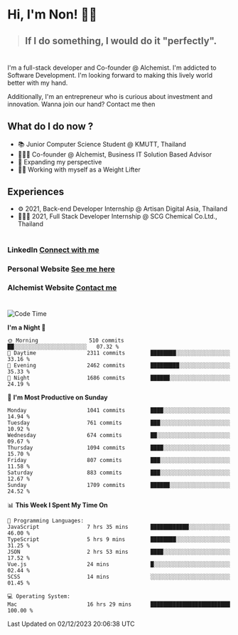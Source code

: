 # Hi, I'm Non! 🖐🏻

> ## If I do something, I would do it "perfectly".

#

I'm a full-stack developer and Co-founder @ Alchemist. I'm addicted to Software Development. I'm looking forward to making this lively world better with my hand.

Additionally, I'm an entrepreneur who is curious about investment and innovation. Wanna join our hand? Contact me then

## What do I do now ?

- 📚 Junior Computer Science Student @ KMUTT, Thailand
- 🧑🏻‍💻 Co-founder @ Alchemist, Business IT Solution Based Advisor
- 🌈 Expanding my perspective
- 🏋🏻 Working with myself as a Weight Lifter

## Experiences

- ⚙️ 2021, Back-end Developer Internship @ Artisan Digital Asia, Thailand
- 🧑🏻‍💻 2021, Full Stack Developer Internship @ SCG Chemical Co.Ltd., Thailand

#

### LinkedIn [Connect with me](https://www.linkedin.com/in/non-nontra/)

### Personal Website [See me here](https://nonnontra.com/)

### Alchemist Website [Contact me](https://alchemist-softwarehouse.co/)

#

<!--START_SECTION:waka-->
![Code Time](http://img.shields.io/badge/Code%20Time-3%2C374%20hrs%2049%20mins-blue)

**I'm a Night 🦉** 

```text
🌞 Morning                510 commits         ██░░░░░░░░░░░░░░░░░░░░░░░   07.32 % 
🌆 Daytime                2311 commits        ████████░░░░░░░░░░░░░░░░░   33.16 % 
🌃 Evening                2462 commits        █████████░░░░░░░░░░░░░░░░   35.33 % 
🌙 Night                  1686 commits        ██████░░░░░░░░░░░░░░░░░░░   24.19 % 
```
📅 **I'm Most Productive on Sunday** 

```text
Monday                   1041 commits        ████░░░░░░░░░░░░░░░░░░░░░   14.94 % 
Tuesday                  761 commits         ███░░░░░░░░░░░░░░░░░░░░░░   10.92 % 
Wednesday                674 commits         ██░░░░░░░░░░░░░░░░░░░░░░░   09.67 % 
Thursday                 1094 commits        ████░░░░░░░░░░░░░░░░░░░░░   15.70 % 
Friday                   807 commits         ███░░░░░░░░░░░░░░░░░░░░░░   11.58 % 
Saturday                 883 commits         ███░░░░░░░░░░░░░░░░░░░░░░   12.67 % 
Sunday                   1709 commits        ██████░░░░░░░░░░░░░░░░░░░   24.52 % 
```


📊 **This Week I Spent My Time On** 

```text
💬 Programming Languages: 
JavaScript               7 hrs 35 mins       ████████████░░░░░░░░░░░░░   46.00 % 
TypeScript               5 hrs 9 mins        ████████░░░░░░░░░░░░░░░░░   31.25 % 
JSON                     2 hrs 53 mins       ████░░░░░░░░░░░░░░░░░░░░░   17.52 % 
Vue.js                   24 mins             █░░░░░░░░░░░░░░░░░░░░░░░░   02.44 % 
SCSS                     14 mins             ░░░░░░░░░░░░░░░░░░░░░░░░░   01.45 % 

💻 Operating System: 
Mac                      16 hrs 29 mins      █████████████████████████   100.00 % 
```


 Last Updated on 02/12/2023 20:06:38 UTC
<!--END_SECTION:waka-->
